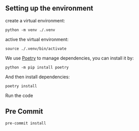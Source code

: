 ## Setting up the environment

create a virtual environment:

```shell
python -m venv ./.venv
```

active the virtual environment:

```shell
source ./.venv/bin/activate
```

We use [Poetry](https://python-poetry.org/) to manage dependencies, you can install it by:

```shell
python -m pip install poetry 
```

And then install dependencies:

```shell
poetry install
```

 Run the code

## Pre Commit

```shell
pre-commit install
```